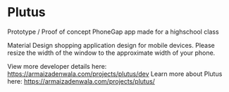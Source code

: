 # Plutus

Prototype / Proof of concept PhoneGap app made for a highschool class

Material Design shopping application design for mobile devices. Please resize the width of the window to the approximate width of your phone.

View more developer details here: https://armaizadenwala.com/projects/plutus/dev
Learn more about Plutus here: https://armaizadenwala.com/projects/plutus/

